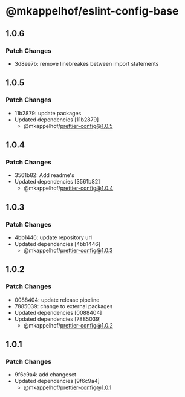 # @mkappelhof/eslint-config-base

## 1.0.6

### Patch Changes

- 3d8ee7b: remove linebreakes between import statements

## 1.0.5

### Patch Changes

- 11b2879: update packages
- Updated dependencies [11b2879]
  - @mkappelhof/prettier-config@1.0.5

## 1.0.4

### Patch Changes

- 3561b82: Add readme's
- Updated dependencies [3561b82]
  - @mkappelhof/prettier-config@1.0.4

## 1.0.3

### Patch Changes

- 4bb1446: update repository url
- Updated dependencies [4bb1446]
  - @mkappelhof/prettier-config@1.0.3

## 1.0.2

### Patch Changes

- 0088404: update release pipeline
- 7885039: change to external packages
- Updated dependencies [0088404]
- Updated dependencies [7885039]
  - @mkappelhof/prettier-config@1.0.2

## 1.0.1

### Patch Changes

- 9f6c9a4: add changeset
- Updated dependencies [9f6c9a4]
  - @mkappelhof/prettier-config@1.0.1
